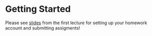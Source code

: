 # Getting Started

Please see [slides](https://drc-cs.github.io/cs326/lectures/L01_overview/#/12) from the first lecture for setting up your homework account and submitting assigments!
